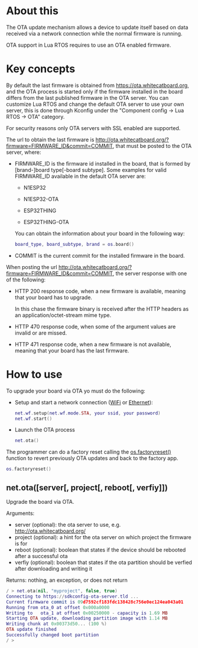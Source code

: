 # About this

The OTA update mechanism allows a device to update itself based on data received via a network connection while the normal firmware is running.

OTA support in Lua RTOS requires to use an OTA enabled firmware.

# Key concepts

By default the last firmware is obtained from https://ota.whitecatboard.org, and the OTA process is started only if the firmware installed in the board differs from the last published firmware in the OTA server. You can customize Lua RTOS and change the default OTA server to use your own server, this is done through Kconfig under the "Component config -> Lua RTOS -> OTA" category.

For security reasons only OTA servers with SSL enabled are supported.

The url to obtain the last firmware is http://ota.whitecatboard.org/?firmware=FIRMWARE_ID&commit=COMMIT, that must be posted to the OTA server, where:

* FIRMWARE_ID is the firmware id installed in the board, that is formed by [brand-]board type[-board subtype]. Some examples for valid FIRMWARE_ID available in the default OTA server are:

  * N1ESP32

  * N1ESP32-OTA

  * ESP32THING

  * ESP32THING-OTA

  You can obtain the information about your board in the following way:

  ```lua
  board_type, board_subtype, brand = os.board()
  ```
* COMMIT is the current commit for the installed firmware in the board.

When posting the url http://ota.whitecatboard.org/?firmware=FIRMWARE_ID&commit=COMMIT, the server response with one of the following:

* HTTP 200 response code, when a new firmware is available, meaning that your board has to upgrade.

  In this chase the firmware binary is received after the HTTP headers as an application/octet-stream mime type.

* HTTP 470 response code, when some of the argument values are invalid or are missed.

* HTTP 471 response code, when a new firmware is not available, meaning that your board has the last firmware.

# How to use

To upgrade your board via OTA yo must do the following:

* Setup and start a network connection ([WiFi](./Net-module#wi-fi) or [Ethernet](./Net-module#ethernet)):

   ```lua
   net.wf.setup(net.wf.mode.STA, your ssid, your password)
   net.wf.start()
   ```
* Launch the OTA process

   ```lua
   net.ota()
   ```
The programmer can do a factory reset calling the [os.factoryreset()](./Lua-RTOS-configuration#osfactoryreset) function to revert previously OTA updates and back to the factory app.

   ```lua
   os.factoryreset()
   ```

## net.ota([server[, project[, reboot[, verfiy]])

Upgrade the board via OTA.

Arguments:

* server (optional): the ota server to use, e.g. http://ota.whitecatboard.org/
* project (optional): a hint for the ota server on which project the firmware is for
* reboot (optional): boolean that states if the device should be rebooted after a successful ota
* verfiy (optional): boolean that states if the ota partition should be verfied after downloading and writing it

Returns: nothing, an exception, or does not return

```lua
/ > net.ota(nil, "myproject", false, true)
Connecting to https://sdkconfig-ota-server.tld ...
Current firmware commit is 09d7592cf183fdc138428c756e0ec124ea043a01
Running from ota_0 at offset 0x000a0000
Writing to   ota_1 at offset 0x00250000 - capacity is 1.69 MB
Starting OTA update, downloading partition image with 1.14 MB
Writing chunk at 0x00373d50... (100 %)
OTA update finished
Successfully changed boot partition
/ > 
```

